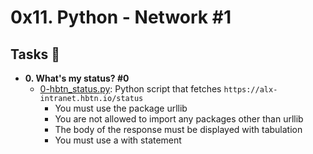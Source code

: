 # 0x11. Python - Network #1

## Tasks :page_with_curl:

* **0. What's my status? #0**
  * [0-hbtn_status.py](./0-hbtn_status.py): Python script that fetches `https://alx-intranet.hbtn.io/status`
    - You must use the package urllib
    - You are not allowed to import any packages other than urllib
    - The body of the response must be displayed with tabulation
    - You must use a with statement
